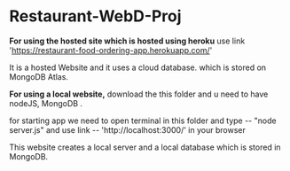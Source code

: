 # Restaurant-WebD-Proj


**For using the hosted site which is hosted using heroku**
use link
'https://restaurant-food-ordering-app.herokuapp.com/'

It is a hosted Website and it uses a cloud database. which is stored on MongoDB Atlas.



**For using a local website,**
download the this folder and u need to have nodeJS, MongoDB .

for starting app we need to open terminal in this folder and
type -- "node server.js"
 and use link --  'http://localhost:3000/' in your browser

This website creates a local server and a local database which is stored in MongoDB.

